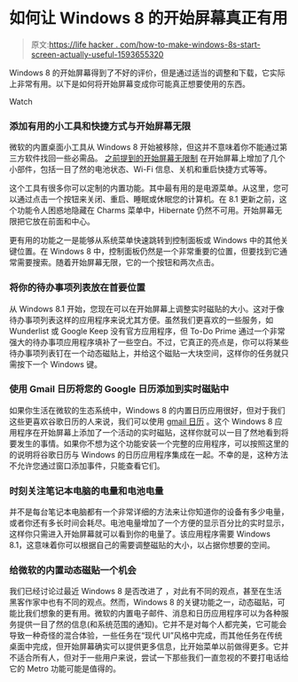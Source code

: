 # 如何让 Windows 8 的开始屏幕真正有用

> 原文:[https://life hacker . com/how-to-make-windows-8s-start-screen-actually-useful-1593655320](https://lifehacker.com/how-to-make-windows-8s-start-screen-actually-useful-1593655320)

Windows 8 的开始屏幕得到了不好的评价，但是通过适当的调整和下载，它实际上非常有用。以下是如何将开始屏幕变成你可能真正想要使用的东西。

Watch

### 添加有用的小工具和快捷方式与开始屏幕无限

微软的内置桌面小工具从 Windows 8 开始被移除，但这并不意味着你不能通过第三方软件找回一些必需品。 [之前提到的开始屏幕无限制](https://lifehacker.com/start-screen-unlimited-puts-gadgets-on-windows-8-start-1552929659) 在开始屏幕上增加了几个小部件，包括一目了然的电池状态、Wi-Fi 信息、关机和重启快捷方式等等。

这个工具有很多你可以定制的内置功能。其中最有用的是电源菜单。从这里，您可以通过点击一个按钮来关闭、重启、睡眠或休眠您的计算机。在 8.1 更新之前，这个功能令人困惑地隐藏在 Charms 菜单中，Hibernate 仍然不可用。开始屏幕无限把它放在前面和中心。

更有用的功能之一是能够从系统菜单快速跳转到控制面板或 Windows 中的其他关键位置。在 Windows 8 中，控制面板仍然是一个非常重要的位置，但要找到它通常需要搜索。随着开始屏幕无限，它的一个按钮和两次点击。

### 将你的待办事项列表放在首要位置

从 Windows 8.1 开始，您现在可以在开始屏幕上调整实时磁贴的大小。这对于像待办事项列表这样的应用程序来说尤其方便。虽然我们更喜欢的一些服务，如 Wunderlist 或 Google Keep 没有官方应用程序，但 To-Do Prime 通过一个非常强大的待办事项应用程序填补了一些空白。不过，它真正的亮点是，你可以将某些待办事项列表钉在一个动态磁贴上，并给这个磁贴一大块空间，这样你的任务就只需按下一个 Windows 键。

### 使用 Gmail 日历将您的 Google 日历添加到实时磁贴中

如果你生活在微软的生态系统中，Windows 8 的内置日历应用很好，但对于我们这些更喜欢谷歌日历的人来说，我们可以使用 [gmail 日历](http://apps.microsoft.com/windows/en-in/app/gmail-calendar/434a71b4-9f02-4e73-a5c7-c0eeeac63e7a) 。这个 Windows 8 应用程序在开始屏幕上添加了一个活动的实时磁贴，这样你就可以一目了然地看到将要发生的事情。如果你不想为这个功能安装一个完整的应用程序，可以按照这里的的说明将谷歌日历与 Windows 的日历应用程序集成在一起。不幸的是，这种方法不允许您通过窗口添加事件，只能查看它们。

### 时刻关注笔记本电脑的电量和电池电量

并不是每台笔记本电脑都有一个非常详细的方法来让你知道你的设备有多少电量，或者你还有多长时间会耗尽。电池电量增加了一个方便的显示百分比的实时显示，这样你只需进入开始屏幕就可以看到你的电量了。该应用程序需要 Windows 8.1，这意味着你可以根据自己的需要调整磁贴的大小，以占据你想要的空间。

### 给微软的内置动态磁贴一个机会

我们已经讨论过最近 Windows 8 是否改进了 ，对此有不同的观点，甚至在生活黑客作家中也有不同的观点。然而，Windows 8 的关键功能之一，动态磁贴，可能比我们想象的更有用。微软的内置电子邮件、消息和日历应用程序可以为各种服务提供一目了然的信息(和系统范围的通知)。它并不是对每个人都完美，它可能会导致一种奇怪的混合体验，一些任务在“现代 UI”风格中完成，而其他任务在传统桌面中完成，但开始屏幕确实可以提供更多信息，比开始菜单以前做得更多。它并不适合所有人，但对于一些用户来说，尝试一下那些我们一直忽视的不要打电话给它的 Metro 功能可能是值得的。